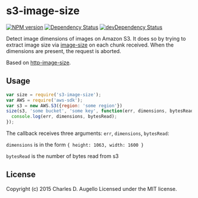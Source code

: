 # s3-image-size

[![NPM version](https://badge.fury.io/js/s3-image-size.svg)](http://badge.fury.io/js/s3-image-size)
[![Dependency Status](https://david-dm.org/chazmo03/s3-image-size.svg)](https://david-dm.org/chazmo03/s3-image-size)
[![devDependency Status](https://david-dm.org/chazmo03/s3-image-size/dev-status.svg)](https://david-dm.org/chazmo03/s3-image-size#info=devDependencies)

Detect image dimensions of images on Amazon S3.
It does so by trying to extract image size via [image-size](https://github.com/netroy/image-size)
on each chunk received. When the dimensions are present, the request is aborted.

Based on [http-image-size](https://www.npmjs.com/package/http-image-size).

## Usage
```js
var size = require('s3-image-size');
var AWS = require('aws-sdk');
var s3 = new AWS.S3({region: 'some region'})
size(s3, 'some bucket', 'some key', function(err, dimensions, bytesRead) {
  console.log(err, dimensions, bytesRead);
});
```

The callback receives three arguments: `err`, `dimensions`, `bytesRead`:

`dimensions` is in the form `{ height: 1063, width: 1600 }`

`bytesRead` is the number of bytes read from s3

## License
Copyright (c) 2015 Charles D. Augello
Licensed under the MIT license.
